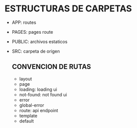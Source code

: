 # ESTRUCTURAS DE CARPETAS

- APP: routes
- PAGES: pages route
- PUBLIC: archivos estaticos
- SRC: carpeta de origen

  ## CONVENCION DE RUTAS

  - layout
  - page
  - loading: loading ui
  - not-found: not found ui
  - error
  - global-error
  - route: api endpoint
  - template
  - default

